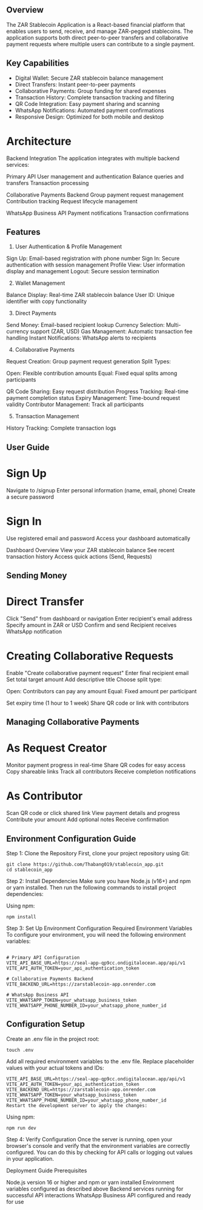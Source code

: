 ## Overview

The ZAR Stablecoin Application is a React-based financial platform that enables users to send, receive, and manage ZAR-pegged stablecoins. The application supports both direct peer-to-peer transfers and collaborative payment requests where multiple users can contribute to a single payment.

## Key Capabilities

- Digital Wallet: Secure ZAR stablecoin balance management
- Direct Transfers: Instant peer-to-peer payments
- Collaborative Payments: Group funding for shared expenses
- Transaction History: Complete transaction tracking and filtering
- QR Code Integration: Easy payment sharing and scanning
- WhatsApp Notifications: Automated payment confirmations
- Responsive Design: Optimized for both mobile and desktop

# Architecture

Backend Integration
The application integrates with multiple backend services:

Primary API
User management and authentication
Balance queries and transfers
Transaction processing

Collaborative Payments Backend 
Group payment request management
Contribution tracking
Request lifecycle management

WhatsApp Business API
Payment notifications
Transaction confirmations

## Features

1. User Authentication & Profile Management

Sign Up: Email-based registration with phone number
Sign In: Secure authentication with session management
Profile View: User information display and management
Logout: Secure session termination

2. Wallet Management

Balance Display: Real-time ZAR stablecoin balance
User ID: Unique identifier with copy functionality

3. Direct Payments

Send Money: Email-based recipient lookup
Currency Selection: Multi-currency support (ZAR, USD)
Gas Management: Automatic transaction fee handling
Instant Notifications: WhatsApp alerts to recipients

4. Collaborative Payments

Request Creation: Group payment request generation
Split Types:

Open: Flexible contribution amounts
Equal: Fixed equal splits among participants

QR Code Sharing: Easy request distribution
Progress Tracking: Real-time payment completion status
Expiry Management: Time-bound request validity
Contributor Management: Track all participants

5. Transaction Management

History Tracking: Complete transaction logs

## User Guide


# Sign Up
Navigate to /signup
Enter personal information (name, email, phone)
Create a secure password


# Sign In
Use registered email and password
Access your dashboard automatically


Dashboard Overview
View your ZAR stablecoin balance
See recent transaction history
Access quick actions (Send, Requests)

## Sending Money

# Direct Transfer

Click "Send" from dashboard or navigation
Enter recipient's email address
Specify amount in ZAR or USD
Confirm and send
Recipient receives WhatsApp notification

# Creating Collaborative Requests

Enable "Create collaborative payment request"
Enter final recipient email
Set total target amount
Add descriptive title
Choose split type:

Open: Contributors can pay any amount
Equal: Fixed amount per participant

Set expiry time (1 hour to 1 week)
Share QR code or link with contributors

## Managing Collaborative Payments

# As Request Creator

Monitor payment progress in real-time
Share QR codes for easy access
Copy shareable links
Track all contributors
Receive completion notifications

# As Contributor

Scan QR code or click shared link
View payment details and progress
Contribute your amount
Add optional notes
Receive confirmation

## Environment Configuration Guide

Step 1: Clone the Repository
First, clone your project repository using Git:
```
git clone https://github.com/Thabang019/stablecoin_app.git
cd stablecoin_app

```
Step 2: Install Dependencies
Make sure you have Node.js (v16+) and npm or yarn installed. Then run the following commands to install project dependencies:

Using npm:
```
npm install
```

Step 3: Set Up Environment Configuration
Required Environment Variables
To configure your environment, you will need the following environment variables:
```

# Primary API Configuration
VITE_API_BASE_URL=https://seal-app-qp9cc.ondigitalocean.app/api/v1
VITE_API_AUTH_TOKEN=your_api_authentication_token

# Collaborative Payments Backend
VITE_BACKEND_URL=https://zarstablecoin-app.onrender.com

# WhatsApp Business API
VITE_WHATSAPP_TOKEN=your_whatsapp_business_token
VITE_WHATSAPP_PHONE_NUMBER_ID=your_whatsapp_phone_number_id
```

## Configuration Setup
Create an .env file in the project root:

```
touch .env
```

Add all required environment variables to the .env file. Replace placeholder values with your actual tokens and IDs:
```
VITE_API_BASE_URL=https://seal-app-qp9cc.ondigitalocean.app/api/v1
VITE_API_AUTH_TOKEN=your_api_authentication_token
VITE_BACKEND_URL=https://zarstablecoin-app.onrender.com
VITE_WHATSAPP_TOKEN=your_whatsapp_business_token
VITE_WHATSAPP_PHONE_NUMBER_ID=your_whatsapp_phone_number_id
Restart the development server to apply the changes:
```
Using npm:

```
npm run dev
```

Step 4: Verify Configuration
Once the server is running, open your browser's console and verify that the environment variables are correctly configured. You can do this by checking for API calls or logging out values in your application.

Deployment Guide
Prerequisites

Node.js version 16 or higher and npm or yarn installed
Environment variables configured as described above
Backend services running for successful API interactions
WhatsApp Business API configured and ready for use
